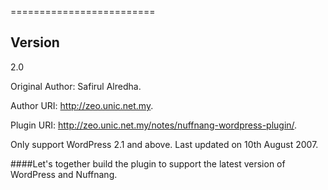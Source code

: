 =========================

Version
----
2.0

Original Author: Safirul Alredha. 

Author URI: http://zeo.unic.net.my. 

Plugin URI: http://zeo.unic.net.my/notes/nuffnang-wordpress-plugin/.

Only support WordPress 2.1 and above. Last updated on 10th August 2007.

####Let's together build the plugin to support the latest version of WordPress and Nuffnang.
